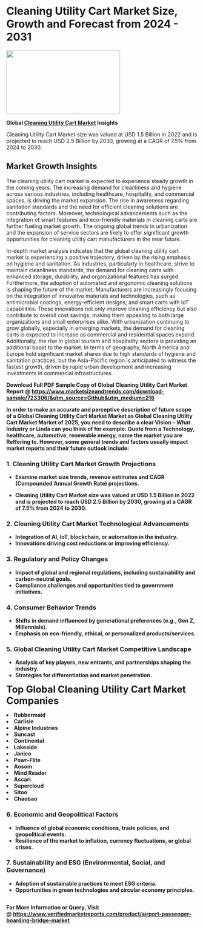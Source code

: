 <H1>Cleaning Utility Cart Market Size, Growth and Forecast from 2024 - 2031</H1><img class="aligncenter size-medium wp-image-584254" src="https://thirdeyenews.in/wp-content/uploads/2024/09/Global-Market-Research-300x168.jpeg" alt="" width="300" height="168" /><p><strong>Global&nbsp;<a href="https://www.marketsizeandtrends.com/download-sample/723306/&amp;utm_source=Github&utm_medium=216">Cleaning Utility Cart Market</a> Insights</strong></p><p>Cleaning Utility Cart Market size was valued at USD 1.5 Billion in 2022 and is projected to reach USD 2.5 Billion by 2030, growing at a CAGR of 7.5% from 2024 to 2030.</p><p><h2>Market Growth Insights</h2> <p>The cleaning utility cart market is expected to experience steady growth in the coming years. The increasing demand for cleanliness and hygiene across various industries, including healthcare, hospitality, and commercial spaces, is driving the market expansion. The rise in awareness regarding sanitation standards and the need for efficient cleaning solutions are contributing factors. Moreover, technological advancements such as the integration of smart features and eco-friendly materials in cleaning carts are further fueling market growth. The ongoing global trends in urbanization and the expansion of service sectors are likely to offer significant growth opportunities for cleaning utility cart manufacturers in the near future.</p> <p><strong></strong></p> <p>In-depth market analysis indicates that the global cleaning utility cart market is experiencing a positive trajectory, driven by the rising emphasis on hygiene and sanitation. As industries, particularly in healthcare, strive to maintain cleanliness standards, the demand for cleaning carts with enhanced storage, durability, and organizational features has surged. Furthermore, the adoption of automated and ergonomic cleaning solutions is shaping the future of the market. Manufacturers are increasingly focusing on the integration of innovative materials and technologies, such as antimicrobial coatings, energy-efficient designs, and smart carts with IoT capabilities. These innovations not only improve cleaning efficiency but also contribute to overall cost savings, making them appealing to both large organizations and small enterprises alike. With urbanization continuing to grow globally, especially in emerging markets, the demand for cleaning carts is expected to increase as commercial and residential spaces expand. Additionally, the rise in global tourism and hospitality sectors is providing an additional boost to the market. In terms of geography, North America and Europe hold significant market shares due to high standards of hygiene and sanitation practices, but the Asia-Pacific region is anticipated to witness the fastest growth, driven by rapid urban development and increasing investments in commercial infrastructures. <p><strong></p><p><span class=""><strong>Download Full PDF Sample Copy of Global Cleaning Utility Cart Market Report</strong> @ <a href="https://www.marketsizeandtrends.com/download-sample/723306/&amp;utm_source=Github&utm_medium=216" target="_blank">https://www.marketsizeandtrends.com/download-sample/723306/&amp;utm_source=Github&utm_medium=216</a></span></p><p>In order to make an accurate and perceptive description of future scope of a Global&nbsp;Cleaning Utility Cart Market Market as Global&nbsp;Cleaning Utility Cart Market Market of 2025, you need to describe a clear Vision &ndash; What Industry or Linda can you think of for example: Quote from a Technology, healthcare, automotive, renewable energy, name the market you are Reffering to. However, some general trends and factors usually impact market reports and their future outlook include:</p><h3>1.&nbsp;<strong>Cleaning Utility Cart Market Growth Projections</strong></h3><ul><li>Examine market size trends, revenue estimates and CAGR (Compounded Annual Growth Rate) projections.</li><li><p>Cleaning Utility Cart Market size was valued at USD 1.5 Billion in 2022 and is projected to reach USD 2.5 Billion by 2030, growing at a CAGR of 7.5% from 2024 to 2030.</p></li></ul><h3>2.&nbsp;<strong>Cleaning Utility Cart Market Technological Advancements</strong></h3><ul><li>Integration of AI, IoT, blockchain, or automation in the industry.</li><li>Innovations driving cost reductions or improving efficiency.</li></ul><h3>3.&nbsp;<strong>Regulatory and Policy Changes</strong></h3><ul><li>Impact of global and regional regulations, including sustainability and carbon-neutral goals.</li><li>Compliance challenges and opportunities tied to government initiatives.</li></ul><h3>4.&nbsp;<strong>Consumer Behavior Trends</strong></h3><ul><li>Shifts in demand influenced by generational preferences (e.g., Gen Z, Millennials).</li><li>Emphasis on eco-friendly, ethical, or personalized products/services.</li></ul><h3>5.&nbsp;<strong>Global Cleaning Utility Cart Market Competitive Landscape</strong></h3><ul><li>Analysis of key players, new entrants, and partnerships shaping the industry.</li><li>Strategies for differentiation and market penetration.</li></ul><p data-pm-slice="1 1 []"><span style="color: inherit; font-family: inherit; font-size: 25px;">Top Global Cleaning Utility Cart Market Companies</span></p><div class="" data-test-id=""><p><li>Rubbermaid</li><li> Carlisle</li><li> Alpine Industries</li><li> Suncast</li><li> Continental</li><li> Lakeside</li><li> Janico</li><li> Powr-Flite</li><li> Aosom</li><li> Mind Reader</li><li> Ascari</li><li> Supercloud</li><li> Sitoo</li><li> Chaobao</li></p></div><h3>6.&nbsp;<strong>Economic and Geopolitical Factors</strong></h3><ul><li>Influence of global economic conditions, trade policies, and geopolitical events.</li><li>Resilience of the market to inflation, currency fluctuations, or global crises.</li></ul><h3>7.&nbsp;<strong>Sustainability and ESG (Environmental, Social, and Governance)</strong></h3><ul><li>Adoption of sustainable practices to meet ESG criteria.</li><li>Opportunities in green technologies and circular economy principles.</li></ul><h2><strong style="font-size: 14px;">For More Information or Query, Visit @&nbsp;</strong><a style="background-color: #ffffff; font-size: 14px;" href="https://www.marketsizeandtrends.com/report/cleaning-utility-cart-market/" target="_blank">https://www.verifiedmarketreports.com/product/airport-passenger-boarding-bridge-market</a></h2>
